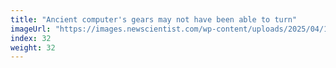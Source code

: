 ```yaml
---
title: "Ancient computer's gears may not have been able to turn"
imageUrl: "https://images.newscientist.com/wp-content/uploads/2025/04/15143746/SEI_247633284.jpg?width=788"
index: 32
weight: 32
---
```

